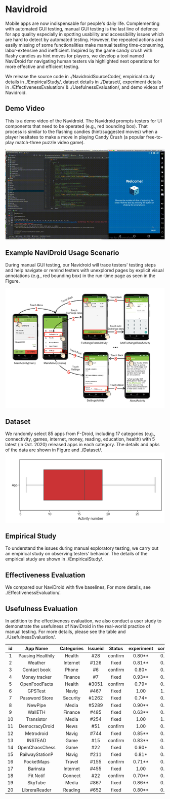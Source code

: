 # Navidroid
Mobile apps are now indispensable for people's daily life. Complementing with automated GUI testing, manual GUI testing is the last line of defence for app quality especially in spotting usability and accessibility issues which are hard to detect by automated testing. However, the repeated actions and easily missing of some functionalities make manual testing time-consuming, labor-extensive and inefficient. Inspired by the game candy crush with flashy candies as hint moves for players, we develop a tool named NaviDroid for navigating human testers via highlighted next operations for more effective and efficient testing.

We release the source code in ./NavidroidSourceCode/, empirical study details in ./EmpiricalStudy/, dataset details in ./Dataset/, experiment details in ./EffectivenessEvaluation/ & ./UsefulnessEvaluation/, and demo videos of Navidroid.

## Demo Video
This is a demo video of the Navidroid. The Navidroid prompts testers for UI components that need to be operated (e.g., red bounding box). That process is similar to the flashing candies (hint/suggested moves) when a player hesitates to make a move in playing Candy Crush (a popular free-to-play match-three puzzle video game).

<img src="https://github.com/20200829/Navidroid/blob/main/TestExample-1.gif" width="600" alt="Demo" align=center >


## Example NaviDroid Usage Scenario
During manual GUI testing, our Navidroid will trace testers' testing steps and help navigate or remind testers with unexplored pages by explicit visual annotations (e.g., red bounding box) in the run-time page as seen in the Figure.

<img src="https://github.com/20200829/Navidroid/blob/main/ExampleNaviDroid.png" width="600" alt="" align=center >


## Dataset
We randomly select 85 apps from F-Droid, including 17 categories (e.g., connectivity, games, internet, money, reading, education, health) with 5 latest (in Oct. 2020) released apps in each category. The details and apks of the data are shown in Figure and ./Dataset/.
<img src="https://github.com/20200829/Navidroid/blob/main/dataset.png" width="600" alt="" align=center >

## Empirical Study
To understand the issues during manual exploratory testing, we carry out an empirical study on observing testers' behavior. The details of the empirical study are shown in ./EmpiricalStudy/.

## Effectiveness Evaluation
We compared our NaviDroid with five baselines, For more details, see ./EffectivenessEvaluation/.

## Usefulness Evaluation
In addition to the effectiveness evaluation, we also conduct a user study to demonstrate the usefulness of NaviDroid in the real-world practice of manual testing. For more details, please see the table and ./UsefulnessEvaluation/.

**id** | **App Name** |**Categories** |**Issueid** |**Status** |**experiment** |**control** |**experiment** |**control** |**experiment** |**control** |**experiment** |**control**
:-: | :-: | :-: | :-: |  :-: | :-: | :-: | :-: | :-: | :-: | :-: | :-: | :-:
1 | Pausing Healthily | Health | #28 | confirm | 0.80** | 0.68 | 1.77** | 5.74 | 2 | 1.25 | 5 | 5 
2 | Weather | Internet | #126 | fixed | 0.81** | 0.62 | 2.12** | 5.29 | 2.75 | 1.25 | 5 | 5 
3 | Contact book | Phone | #6 | confirm | 0.80* | 0.68 | 1.96** | 6.13 | 2 | 1 | 5 | 4.5 
4 | Money tracker | Finance | #7 | fixed | 0.93** | 0.70 | 3.86** | 8.24 | 2 | 1 | 5 | 4.5 
5 | OpenFoodFacts | Health | #3051 | confirm | 0.79* | 0.67 | 6.49** | 8.72 | 3 | 0.5 | 5 | 4.5 
6 | GPSTest | Navig | #467 | fixed | 1.00 | 1.00 | 3.31* | 6.08 | 1 | 1 | 5 | 4.5 
7 | Password Store | Security | #1262 | fixed | 0.74* | 0.43 | 6.37** | 8.91 | 1 | 0 | 4.5 | 4.5 
8 | NewPipe | Media | #5289 | fixed | 0.90** | 0.68 | 4.36** | 6.93 | 2 | 0.5 | 5 | 4.5 
9 | WallETH | Finance | #485 | fixed | 0.63** | 0.44 | 7.57* | 8.60 | 1 | 0 | 4.5 | 3.5 
10 | Transistor | Media | #254 | fixed | 1.00 | 1.00 | 3.29** | 6.33 | 1 | 0 | 5 | 4.5 
11 | DemocracyDroid | News | #51 | confirm | 1.00 | 0.85 | 5.07* | 7.62 | 2 | 0.75 | 5 | 4.5 
12 | Metrodroid | Navig | #744 | fixed | 0.85** | 0.63 | 5.95** | 8.01 | 1 | 0 | 5 | 4.5 
13 | INSTEAD | Game | #15 | confirm | 0.83** | 0.75 | 4.25** | 7.79 | 1 | 0 | 5 | 4.5 
14 | OpenChaosChess | Game | #22 | fixed | 0.90* | 0.65 | 6.14** | 8.04 | 1 | 0.25 | 5 | 4.5 
15 | RailwayStationP | Navig | #211 | fixed | 0.81* | 0.53 | 7.07** | 8.62 | 1 | 0.25 | 5 | 4.5 
16 | PocketMaps | Travel | #155 | confirm | 0.71** | 0.54 | 5.51* | 8.65 | 2 | 0.25 | 5 | 4.5 
17 | Barinsta | Internet | #455 | fixed | 1.00 | 0.85 | 3.28** | 6.69 | 1 | 1 | 5 | 4.5 
18 | Fit Notif | Connect | #22 | confirm | 0.70** | 0.60 | 6.71* | 7.46 | 1 | 0 | 4.5 | 4.5 
19 | SkyTube | Media | #867 | fixed | 0.86** | 0.68 | 5.25** | 8.15 | 1 | 0.25 | 5 | 4.5 
20 | LibreraReader | Reading | #652 | fixed | 0.80** | 0.60 | 6.55* | 8.23 | 1 | 0 | 5 | 4.5 






